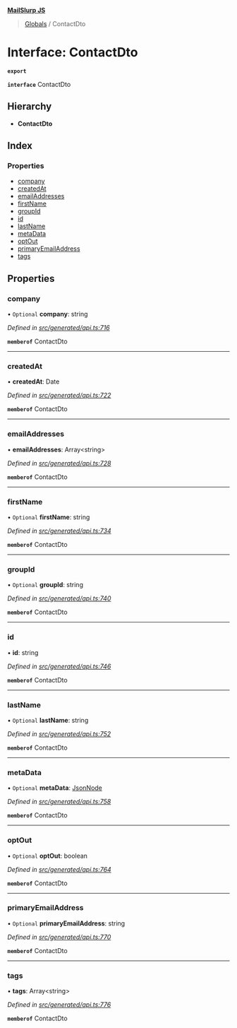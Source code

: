 **[MailSlurp JS](../README.md)**

> [Globals](../README.md) / ContactDto

# Interface: ContactDto

**`export`** 

**`interface`** ContactDto

## Hierarchy

* **ContactDto**

## Index

### Properties

* [company](contactdto.md#company)
* [createdAt](contactdto.md#createdat)
* [emailAddresses](contactdto.md#emailaddresses)
* [firstName](contactdto.md#firstname)
* [groupId](contactdto.md#groupid)
* [id](contactdto.md#id)
* [lastName](contactdto.md#lastname)
* [metaData](contactdto.md#metadata)
* [optOut](contactdto.md#optout)
* [primaryEmailAddress](contactdto.md#primaryemailaddress)
* [tags](contactdto.md#tags)

## Properties

### company

• `Optional` **company**: string

*Defined in [src/generated/api.ts:716](https://github.com/mailslurp/mailslurp-client/blob/98c6efc/src/generated/api.ts#L716)*

**`memberof`** ContactDto

___

### createdAt

•  **createdAt**: Date

*Defined in [src/generated/api.ts:722](https://github.com/mailslurp/mailslurp-client/blob/98c6efc/src/generated/api.ts#L722)*

**`memberof`** ContactDto

___

### emailAddresses

•  **emailAddresses**: Array\<string>

*Defined in [src/generated/api.ts:728](https://github.com/mailslurp/mailslurp-client/blob/98c6efc/src/generated/api.ts#L728)*

**`memberof`** ContactDto

___

### firstName

• `Optional` **firstName**: string

*Defined in [src/generated/api.ts:734](https://github.com/mailslurp/mailslurp-client/blob/98c6efc/src/generated/api.ts#L734)*

**`memberof`** ContactDto

___

### groupId

• `Optional` **groupId**: string

*Defined in [src/generated/api.ts:740](https://github.com/mailslurp/mailslurp-client/blob/98c6efc/src/generated/api.ts#L740)*

**`memberof`** ContactDto

___

### id

•  **id**: string

*Defined in [src/generated/api.ts:746](https://github.com/mailslurp/mailslurp-client/blob/98c6efc/src/generated/api.ts#L746)*

**`memberof`** ContactDto

___

### lastName

• `Optional` **lastName**: string

*Defined in [src/generated/api.ts:752](https://github.com/mailslurp/mailslurp-client/blob/98c6efc/src/generated/api.ts#L752)*

**`memberof`** ContactDto

___

### metaData

• `Optional` **metaData**: [JsonNode](jsonnode.md)

*Defined in [src/generated/api.ts:758](https://github.com/mailslurp/mailslurp-client/blob/98c6efc/src/generated/api.ts#L758)*

**`memberof`** ContactDto

___

### optOut

• `Optional` **optOut**: boolean

*Defined in [src/generated/api.ts:764](https://github.com/mailslurp/mailslurp-client/blob/98c6efc/src/generated/api.ts#L764)*

**`memberof`** ContactDto

___

### primaryEmailAddress

• `Optional` **primaryEmailAddress**: string

*Defined in [src/generated/api.ts:770](https://github.com/mailslurp/mailslurp-client/blob/98c6efc/src/generated/api.ts#L770)*

**`memberof`** ContactDto

___

### tags

•  **tags**: Array\<string>

*Defined in [src/generated/api.ts:776](https://github.com/mailslurp/mailslurp-client/blob/98c6efc/src/generated/api.ts#L776)*

**`memberof`** ContactDto
